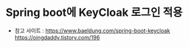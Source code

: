 # Spring boot에 KeyCloak 로그인 적용

- 참고 사이트 : https://www.baeldung.com/spring-boot-keycloak
               https://oingdaddy.tistory.com/196


